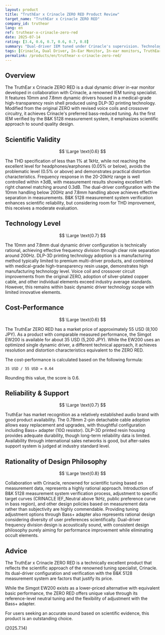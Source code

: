 ```yaml
---
layout: product
title: "TruthEar x Crinacle ZERO RED Product Review"
target_name: "TruthEar x Crinacle ZERO RED"
company_id: truthear
lang: en
ref: truthear-x-crinacle-zero-red
date: 2025-07-14
rating: [3.4, 0.6, 0.7, 0.6, 0.7, 0.8]
summary: "Dual-driver IEM tuned under Crinacle's supervision. Technology level and design philosophy are commendable, with reasonable cost-performance when compared to products with equivalent technical specifications and performance level."
tags: [Crinacle, Dual Driver, In-Ear Monitor, In-ear monitors, TruthEar]
permalink: /products/en/truthear-x-crinacle-zero-red/
---
```

## Overview

The TruthEar x Crinacle ZERO RED is a dual dynamic driver in-ear monitor developed in collaboration with Crinacle, a renowned IEM tuning specialist. It features 10mm and 7.8mm dynamic drivers housed in a medical-grade high-transparency resin shell produced using DLP-3D printing technology. Modified from the original ZERO with revised voice coils and crossover circuitry, it achieves Crinacle's preferred bass-reduced tuning. As the first IEM verified by the B&K 5128 measurement system, it emphasizes scientific approach to sound quality design.

## Scientific Validity

$$ \Large \text{0.6} $$

The THD specification of less than 1% at 1kHz, while not reaching the excellent level for headphones/earphones (0.05% or below), avoids the problematic level (0.5% or above) and demonstrates practical distortion characteristics. Frequency response in the 20-20kHz range is well controlled within ±3dB, with measurement results showing excellent left-right channel matching around 0.3dB. The dual-driver configuration with the 10mm handling below 200Hz and 7.8mm handling above achieves effective separation in measurements. B&K 5128 measurement system verification enhances scientific reliability, but considering room for THD improvement, this receives a moderate evaluation.

## Technology Level

$$ \Large \text{0.7} $$

The 10mm and 7.8mm dual dynamic driver configuration is technically rational, achieving effective frequency division through clear role separation around 200Hz. DLP-3D printing technology adoption is a manufacturing method typically limited to premium multi-driver products, and combined with medical-grade high-transparency resin usage, demonstrates high manufacturing technology level. Voice coil and crossover circuit improvements from the original ZERO, adoption of silver-plated copper cable, and other individual elements exceed industry average standards. However, this remains within basic dynamic driver technology scope with limited innovative elements.

## Cost-Performance

$$ \Large \text{0.6} $$

The TruthEar ZERO RED has a market price of approximately 55 USD (8,100 JPY). As a product with comparable measured performance, the Simgot EW200 is available for about 35 USD (5,200 JPY). While the EW200 uses an optimized single dynamic driver, a different technical approach, it achieves resolution and distortion characteristics equivalent to the ZERO RED.

The cost-performance is calculated based on the following formula:

`35 USD / 55 USD = 0.64`

Rounding this value, the score is 0.6.

## Reliability & Support

$$ \Large \text{0.7} $$

TruthEar has market recognition as a relatively established audio brand with good product availability. The 0.78mm 2-pin detachable cable adoption allows easy replacement and upgrades, with thoughtful configuration including Bass+ adapter (10Ω resistor). DLP-3D printed resin housing provides adequate durability, though long-term reliability data is limited. Availability through international sales networks is good, but after-sales support system is judged at industry standard level.

## Rationality of Design Philosophy

$$ \Large \text{0.8} $$

Collaboration with Crinacle, renowned for scientific tuning based on measurement data, represents a highly rational approach. Introduction of B&K 5128 measurement system verification process, adjustment to specific target curves (CRINACLE IEF_Neutral above 1kHz, public preference curve in bass region), and other design policies based on measurement data rather than subjectivity are highly commendable. Providing tuning adjustment options through Bass+ adapter also represents rational design considering diversity of user preferences scientifically. Dual-driver frequency division design is acoustically sound, with consistent design philosophy purely aiming for performance improvement while eliminating occult elements.

## Advice

The TruthEar x Crinacle ZERO RED is a technically excellent product that reflects the scientific approach of the renowned tuning specialist, Crinacle. Its dual-driver configuration and verification with the B&K 5128 measurement system are factors that justify its price.

While the Simgot EW200 exists as a lower-priced alternative with equivalent basic performance, the ZERO RED offers unique value through its reference-level neutral tuning and the flexibility of adjustment with the Bass+ adapter.

For users seeking an accurate sound based on scientific evidence, this product is an outstanding choice.

(2025.7.14)